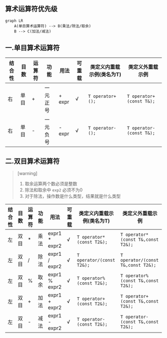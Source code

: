 ## 算术运算符优先级
```mermaid
graph LR
	A(单目算术运算符) --> B(乘法/除法/取余)
    B --> C(加法/减法)
```

## 一.单目算术运算符
|结合性|目数|运算符|功能|用法|可重载|类定义内重载示例(类名为T)|类定义外重载示例|
|----|----|----|----|----|----|----|----|
|右|单目|+|一元正号|+ expr|√|`T operator+();`|`T operator+(const T&);`|
|右|单目|-|一元负号|- expr|√|`T operator-();`|`T operator-(const T&);`|

## 二.双目算术运算符
>[warning]
>
>1.	取余运算两个数必须是整数
>2.	除法和取余中 `exp2` 必须不为0
>3.	对于除法，操作数是什么类型，结果就是什么类型

|结合性|目数|运算符|功能|用法|可重载|类定义内重载示例(类名为T)|类定义外重载示例|
|----|----|----|----|----|----|----|----|
|左|双目|\*|乘法|expr1 \* expr2|√|`T operator*(const T2&);`|`T operator*(const T&,const T2&);`|
|左|双目|/|除法|expr1 / expr2|√|`T operator/(const T2&);`|`T operator/(const T&,const T2&);`|
|左|双目|%|取余|expr1 % expr2|√|`T operator%(const T2&);`|`T operator%(const T&,const T2&);`|
|左|双目|+|加法|expr1 + expr2|√|`T operator+(const T2&);`|`T operator+(const T&,const T2&);`|
|左|双目|-|减法|expr1 - expr2|√|`T operator-(const T2&);`|`T operator-(const T&,const T2&);`|


